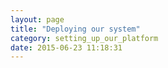```yaml
---
layout: page
title: "Deploying our system"
category: setting_up_our_platform
date: 2015-06-23 11:18:31
---
```




